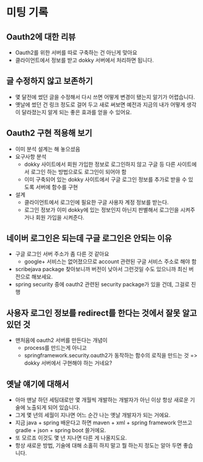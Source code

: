 # 미팅 기록

## Oauth2에 대한 리뷰

- Oauth2를 위한 서버를 따로 구축하는 건 아닌게 맞아요
- 클라이언트에서 정보를 받고 dokky 서버에서 처리하면 됩니다.

## 글 수정하지 않고 보존하기

- 몇 달전에 썼던 글을 수정해서 다시 쓰면 어떻게 변경이 됐는지 알기가 어렵습니다.
- 옛날에 썼던 건 링크 정도로 걸어 두고 새로 써보면 예전과 지금의 내가 어떻게 생각이 달라졌는지 알게 되는 좋은 효과를 얻을 수 있어요.

## Oauth2 구현 적용해 보기

- 이미 분석 설계는 해 놓으셨음
- 요구사항 분석
  - dokky 사이트에서 회원 가입한 정보로 로그인하지 않고 구글 등 다른 사이트에서 로그인 하는 방법으로도 로그인이 되어야 함
  - 이미 구축되어 있는 dokky 사이트에서 구글 로그인 정보를 추가로 받을 수 있도록 서버에 함수를 구현
- 설계
  - 클라이언트에서 로그인에 필요한 구글 사용자 계정 정보를 받는다.
  - 로그인 정보가 이미 dokky에 있는 정보인지 아닌지 판별해서 로그인을 시켜주거나 회원 가입을 시켜준다.

## 네이버 로그인은 되는데 구글 로그인은 안되는 이유

- 구글 로그인 서버 주소가 좀 다른 것 같아요
  - google+ 서비스는 없어졌으므로 account 관련된 구글 서비스 주소로 해야 함
- scribejava package 찾아보니까 버전이 낮아서 그런것일 수도 있으니까 최신 버전으로 해보세요.
- spring security 중에 oauth2 관련된 security package가 있을 건데, 그걸로 진행

## 사용자 로그인 정보를 redirect를 한다는 것에서 잘못 알고 있던 것

- 맨처음에 oauth2 서버를 만든다는 개념이
  - process를 만드는게 아니고
  - springframework.security.oauth2가 동작하는 함수의 로직을 만드는 것 => dokky 서버에서 구현해야 하는 거네요?

## 옛날 얘기에 대해서

- 아마 맨날 하던 세팅대로만 몇 개월씩 개발하는 개발자가 아닌 이상 항상 새로운 기술에 노출되게 되어 있습니다.
- 그게 몇 년의 세월이 지나면 어느 순간 나는 옛날 개발자가 되는 거에요.
- 지금 java + spring 배운다고 하면 maven + xml + spring framework 안쓰고 gradle + json + spring boot 쓸거에요.
- 또 모르죠 이것도 몇 년 지나면 다른 게 나올지도요.
- 항상 새로운 방법, 기술에 대해 소홀히 하지 말고 뭘 하는지 정도는 알아 두면 좋습니다.